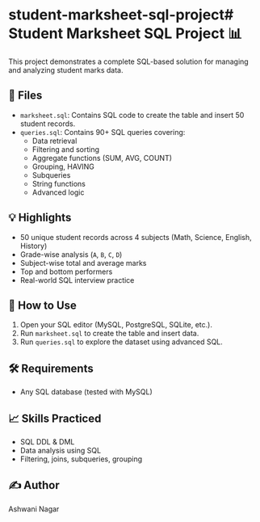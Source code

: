 # student-marksheet-sql-project# Student Marksheet SQL Project 📊

This project demonstrates a complete SQL-based solution for managing and analyzing student marks data.

## 📁 Files
- `marksheet.sql`: Contains SQL code to create the table and insert 50 student records.
- `queries.sql`: Contains 90+ SQL queries covering:
  - Data retrieval
  - Filtering and sorting
  - Aggregate functions (SUM, AVG, COUNT)
  - Grouping, HAVING
  - Subqueries
  - String functions
  - Advanced logic

## 💡 Highlights
- 50 unique student records across 4 subjects (Math, Science, English, History)
- Grade-wise analysis (`A`, `B`, `C`, `D`)
- Subject-wise total and average marks
- Top and bottom performers
- Real-world SQL interview practice

## 🚀 How to Use
1. Open your SQL editor (MySQL, PostgreSQL, SQLite, etc.).
2. Run `marksheet.sql` to create the table and insert data.
3. Run `queries.sql` to explore the dataset using advanced SQL.

## 🛠️ Requirements
- Any SQL database (tested with MySQL)

## 📈 Skills Practiced
- SQL DDL & DML
- Data analysis using SQL
- Filtering, joins, subqueries, grouping

## ✍️ Author
Ashwani Nagar
